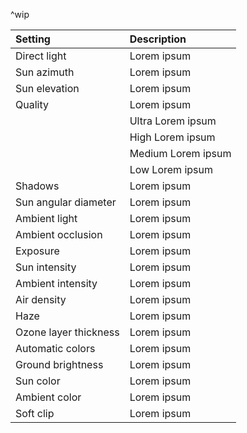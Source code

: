^wip

| Setting                   | Description          |
| :------------------------ | :------------------- |
| Direct light          | Lorem ipsum          |
| Sun azimuth           | Lorem ipsum          |
| Sun elevation         | Lorem ipsum          |
| Quality               | Lorem ipsum          |
|                           | Ultra Lorem ipsum  |
|                           | High Lorem ipsum   |
|                           | Medium Lorem ipsum |
|                           | Low Lorem ipsum    |
| Shadows               | Lorem ipsum          |
| Sun angular diameter  | Lorem ipsum          |
| Ambient light         | Lorem ipsum          |
| Ambient occlusion     | Lorem ipsum          |
| Exposure              | Lorem ipsum          |
| Sun intensity         | Lorem ipsum          |
| Ambient intensity     | Lorem ipsum          |
| Air density           | Lorem ipsum          |
| Haze                  | Lorem ipsum          |
| Ozone layer thickness | Lorem ipsum          |
| Automatic colors      | Lorem ipsum          |
| Ground brightness     | Lorem ipsum          |
| Sun color             | Lorem ipsum          |
| Ambient color         | Lorem ipsum          |
| Soft clip             | Lorem ipsum          |
